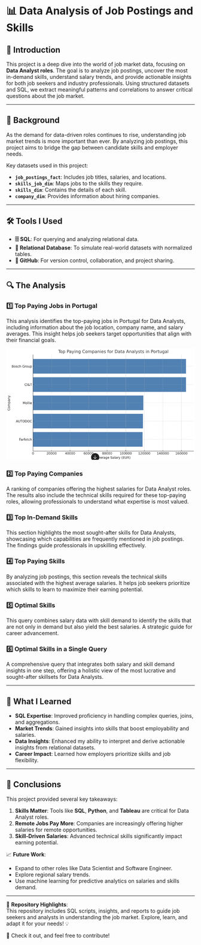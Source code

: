 # 📊 Data Analysis of Job Postings and Skills

## 📌 Introduction

This project is a deep dive into the world of job market data, focusing on **Data Analyst roles**. The goal is to analyze job postings, uncover the most in-demand skills, understand salary trends, and provide actionable insights for both job seekers and industry professionals. Using structured datasets and SQL, we extract meaningful patterns and correlations to answer critical questions about the job market.

---

## 📖 Background

As the demand for data-driven roles continues to rise, understanding job market trends is more important than ever. By analyzing job postings, this project aims to bridge the gap between candidate skills and employer needs. 

Key datasets used in this project:
- **`job_postings_fact`**: Includes job titles, salaries, and locations.
- **`skills_job_dim`**: Maps jobs to the skills they require.
- **`skills_dim`**: Contains the details of each skill.
- **`company_dim`**: Provides information about hiring companies.

---

## 🛠 Tools I Used

- **🗄 SQL**: For querying and analyzing relational data.
- **📂 Relational Database**: To simulate real-world datasets with normalized tables.
- **🔗 GitHub**: For version control, collaboration, and project sharing.

---

## 🔍 The Analysis

### 1️⃣ **Top Paying Jobs in Portugal**
This analysis identifies the top-paying jobs in Portugal for Data Analysts, including information about the job location, company name, and salary averages. This insight helps job seekers target opportunities that align with their financial goals.

![Top Paying Data Analyst Jobs in Portugal](images\graph.png)

### 2️⃣ **Top Paying Companies**
A ranking of companies offering the highest salaries for Data Analyst roles. The results also include the technical skills required for these top-paying roles, allowing professionals to understand what expertise is most valued.

### 3️⃣ **Top In-Demand Skills**
This section highlights the most sought-after skills for Data Analysts, showcasing which capabilities are frequently mentioned in job postings. The findings guide professionals in upskilling effectively.

### 4️⃣ **Top Paying Skills**
By analyzing job postings, this section reveals the technical skills associated with the highest average salaries. It helps job seekers prioritize which skills to learn to maximize their earning potential.

### 5️⃣ **Optimal Skills**
This query combines salary data with skill demand to identify the skills that are not only in demand but also yield the best salaries. A strategic guide for career advancement.

### 6️⃣ **Optimal Skills in a Single Query**
A comprehensive query that integrates both salary and skill demand insights in one step, offering a holistic view of the most lucrative and sought-after skillsets for Data Analysts.

---

## 🌟 What I Learned

- **SQL Expertise**: Improved proficiency in handling complex queries, joins, and aggregations.  
- **Market Trends**: Gained insights into skills that boost employability and salaries.  
- **Data Insights**: Enhanced my ability to interpret and derive actionable insights from relational datasets.  
- **Career Impact**: Learned how employers prioritize skills and job flexibility.

---

## 🚀 Conclusions

This project provided several key takeaways:  
1. **Skills Matter**: Tools like **SQL**, **Python**, and **Tableau** are critical for Data Analyst roles.  
2. **Remote Jobs Pay More**: Companies are increasingly offering higher salaries for remote opportunities.  
3. **Skill-Driven Salaries**: Advanced technical skills significantly impact earning potential.

📈 **Future Work**:  
- Expand to other roles like Data Scientist and Software Engineer.  
- Explore regional salary trends.  
- Use machine learning for predictive analytics on salaries and skills demand.

---

📁 **Repository Highlights**:  
This repository includes SQL scripts, insights, and reports to guide job seekers and analysts in understanding the job market. Explore, learn, and adapt it for your needs! 💡

🔗 Check it out, and feel free to contribute!  
